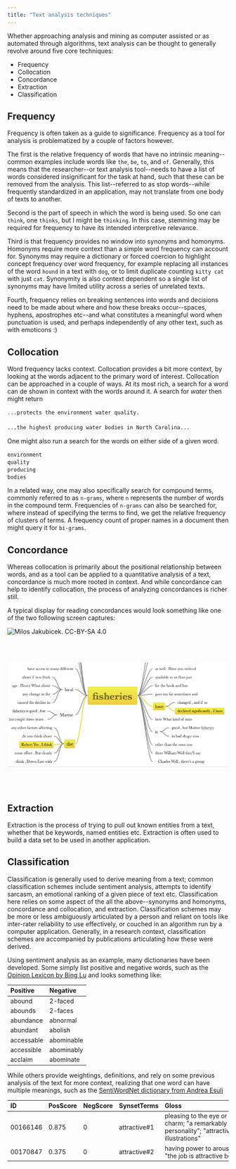 ```yaml
---
title: "Text analysis techniques"
---
```


Whether approaching analysis and mining as computer assisted or as automated through algorithms, text analysis can be thought to generally revolve around five core techniques:

* Frequency
* Collocation
* Concordance
* Extraction
* Classification

## Frequency

Frequency is often taken as a guide to significance. Frequency as a tool for analysis is problematized by a couple of factors however.

The first is the relative frequency of words that have no intrinsic meaning--common examples include words like `the`, `be`, `to`, and `of`. Generally, this means that the researcher--or text analysis tool--needs to have a list of words considered insignificant for the task at hand, such that these can be removed from the analysis. This list--referred to as stop words--while frequently standardized in an application, may not translate from one body of texts to another.

Second is the part of speech in which the word is being used. So one can `think`, one `thinks`, but I might be `thinking`. In this case, stemming may be required for frequency to have its intended interpretive relevance.

Third is that frequency provides no window into synonyms and homonyms. Homonyms require more context than a simple word frequency can account for. Synonyms may require a dictionary or forced coercion to highlight concept frequency over word frequency, for example replacing all instances of the word `hound` in a text with `dog`, or to limit duplicate counting `kitty cat` with just `cat`. Synonymity is also context dependent so a single list of synonyms may have limited utility across a series of unrelated texts.

Fourth, frequency relies on breaking sentences into words and decisions need to be made about where and how these breaks occur--spaces, hyphens, apostrophes etc--and what constitutes a meaningful word when punctuation is used, and perhaps independently of any other text, such as with emoticons :)

## Collocation

Word frequency lacks context. Collocation provides a bit more context, by looking at the words adjacent to the primary word of interest. Collocation can be approached in a couple of ways. At its most rich, a search for a word can de shown in context with the words around it. A search for *water* then might return

```html
...protects the environment water quality.

...the highest producing water bodies in North Carolina...
```

One might also run a search for the words on either side of a given word.

```html
environment
quality
producing
bodies
```

In a related way, one may also specifically search for compound terms, commonly referred to as `n-grams`, where `n` represents the number of words in the compound term. Frequencies of `n-grams` can also be searched for, where instead of specifying the terms to find, we get the relative frequency of clusters of terms. A frequency count of proper names in a document then might query it for `bi-grams`.

## Concordance

Whereas collocation is primarily about the positional relationship between words, and as a tool can be applied to a quantitative analysis of a text, concordance is much more rooted in context. And while concordance can help to identify collocation, the process of analyzing concordances is richer still.

A typical display for reading concordances would look something like one of the two following screen captures:

![Milos Jakubicek. CC-BY-SA 4.0](https://upload.wikimedia.org/wikipedia/commons/1/16/Concordance_in_Sketch_Engine.png)

<br /><br />

![Jeremy Buhler.](images/concordance-1.png)

<br /><br />

## Extraction

Extraction is the process of trying to pull out known entities from a text, whether that be keywords, named entities etc. Extraction is often used to build a data set to be used in another application.

## Classification

Classification is generally used to derive meaning from a text; common classification schemes include sentiment analysis, attempts to identify sarcasm, an emotional ranking of a given piece of text etc. Classification here relies on some aspect of the all the above--synonyms and homonyms, concordance and collocation, and extraction. Classification schemes may be more or less ambiguously articulated by a person and reliant on tools like inter-rater reliability to use effectively, or couched in an algorithm run by a computer application. Generally, in a research context, classification schemes are accompanied by publications articulating how these were derived.

Using sentiment analysis as an example, many dictionaries have been developed. Some simply list positive and negative words, such as the [Opinion Lexicon by Bing Lu](https://www.cs.uic.edu/~liub/FBS/sentiment-analysis.html#lexicon) and looks something like:

| Positive | Negative |
| :--- | :--- |
| abound | 2-faced |
| abounds | 2-faces |
| abundance | abnormal |
| abundant | abolish |
| accessable | abominable |
| accessible | abominably |
| acclaim | abominate |

While others provide weightings, definitions, and rely on some previous analysis of the text for more context, realizing that one word can have multiple meanings, such as the [SentiWordNet dictionary from Andrea Esuli](https://github.com/aesuli/SentiWordNet)

| ID | PosScore | NegScore | SynsetTerms | <span style="display: inline-block; width:400px">Gloss</span> |
| :-- | :-------- | :-------- | :----------- | :----- |
| 00166146 | 0.875 | 0 | attractive#1 | pleasing to the eye or mind especially through beauty or charm; "a remarkably attractive young man"; "an attractive personality"; "attractive clothes"; "a book with attractive illustrations" |
| 00170847 | 0.375 | 0 | attractive#2 | having power to arouse interest; "an attractive opportunity"; "the job is attractive because of the pay" |
